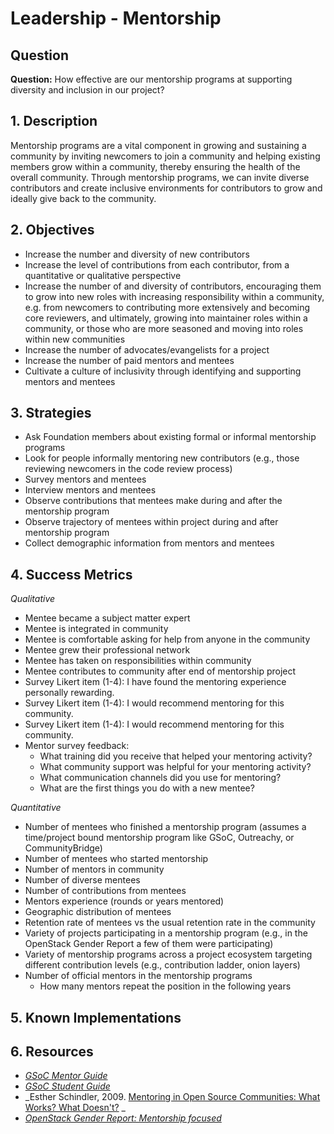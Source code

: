 # Leadership - Mentorship

## Question

**Question:** How effective are our mentorship programs at supporting diversity and inclusion in our project?


## 1. Description

Mentorship programs are a vital component in growing and sustaining a community by inviting newcomers to join a community and helping existing members grow within a community, thereby ensuring the health of the overall community. Through mentorship programs, we can invite diverse contributors and create inclusive environments for contributors to grow and ideally give back to the community.


## 2. Objectives

- Increase the number and diversity of new contributors
- Increase the level of contributions from each contributor, from a quantitative or qualitative perspective
- Increase the number of and diversity of contributors, encouraging them to grow into new roles with increasing responsibility within a community, e.g. from newcomers to contributing more extensively and becoming core reviewers, and ultimately, growing into maintainer roles within a community, or those who are more seasoned and moving into roles within new communities
- Increase the number of advocates/evangelists for a project
- Increase the number of paid mentors and mentees
- Cultivate a culture of inclusivity through identifying and supporting mentors and mentees


## 3. Strategies

- Ask Foundation members about existing formal or informal mentorship programs
- Look for people informally mentoring new contributors (e.g., those reviewing newcomers in the code review process)
- Survey mentors and mentees
- Interview mentors and mentees
- Observe contributions that mentees make during and after the mentorship program
- Observe trajectory of mentees within project during and after mentorship program
- Collect demographic information from mentors and mentees


## 4. Success Metrics

_Qualitative_

- Mentee became a subject matter expert
- Mentee is integrated in community
- Mentee is comfortable asking for help from anyone in the community
- Mentee grew their professional network
- Mentee has taken on responsibilities within community
- Mentee contributes to community after end of mentorship project
- Survey Likert item (1-4): I have found the mentoring experience personally rewarding.
- Survey Likert item (1-4): I would recommend mentoring for this community.
- Survey Likert item (1-4): I would recommend mentoring for this community.
- Mentor survey feedback:
    * What training did you receive that helped your mentoring activity?
    * What community support was helpful for your mentoring activity?
    * What communication channels did you use for mentoring?
    * What are the first things you do with a new mentee?

_Quantitative_

- Number of mentees who finished a mentorship program (assumes a time/project bound mentorship program like GSoC, Outreachy, or CommunityBridge)
- Number of mentees who started mentorship
- Number of mentors in community
- Number of diverse mentees
- Number of contributions from mentees
- Mentors experience (rounds or years mentored)
- Geographic distribution of mentees
- Retention rate of mentees vs the usual retention rate in the community
- Variety of projects participating in a mentorship program (e.g., in the OpenStack Gender Report a few of them were participating)
- Variety of mentorship programs across a project ecosystem targeting different contribution levels (e.g., contribution ladder, onion layers)
- Number of official mentors in the mentorship programs
    * How many mentors repeat the position in the following years

## 5. Known Implementations

## 6. Resources

- _[GSoC Mentor Guide](https://google.github.io/gsocguides/mentor/)_
- _[GSoC Student Guide](http://google.github.io/gsocguides/student/)_
- _Esther Schindler, 2009. [Mentoring in Open Source Communities: What Works? What Doesn't?](https://www.itworld.com/article/2768355/mentoring-in-open-source-communities--what-works--what-doesn-t-.html) _
- _[OpenStack Gender Report: Mentorship focused](https://superuser.openstack.org/wp-content/uploads/2018/06/Gender-Diversity-Analysis-in-the-OpenStack-Community-2018.pdf)_
